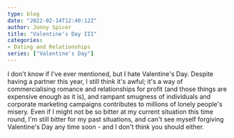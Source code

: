 ```yaml
---
type: blog
date: "2022-02-14T12:40:12Z"
author: Jonny Spicer
title: "Valentine's Day III"
categories:
- Dating and Relationships
series: ["Valentine's Day"]
---
```

I don't know if I've ever mentioned, but I hate Valentine's Day. Despite having a partner this year, I still think it's awful; it's a way of commercialising romance and relationships for profit (and those things are expensive enough as it is), and rampant smugness
of individuals and corporate marketing campaigns contributes to millions of lonely people's misery. Even if I might not be so bitter at my current situation this time round, I'm still bitter for my past situations, and can't see myself forgiving Valentine's Day
any time soon - and I don't think you should either.
